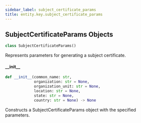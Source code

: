 ```yaml
---
sidebar_label: subject_certificate_params
title: entity.key.subject_certificate_params
---
```


## SubjectCertificateParams Objects

```python
class SubjectCertificateParams()
```

Represents parameters for generating a subject certificate.

#### \_\_init\_\_

```python
def __init__(common_name: str,
             organization: str = None,
             organization_unit: str = None,
             location: str = None,
             state: str = None,
             country: str = None) -> None
```

Constructs a SubjectCertificateParams object with the specified parameters.


